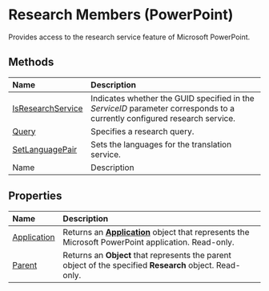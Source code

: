 
# Research Members (PowerPoint)
Provides access to the research service feature of Microsoft PowerPoint.

## Methods



|**Name**|**Description**|
|:-----|:-----|
| [IsResearchService](d2d80f68-8693-3477-e7b5-8b650477cb1b.md)|Indicates whether the GUID specified in the  _ServiceID_ parameter corresponds to a currently configured research service.|
| [Query](21ab6e91-7719-2714-7606-883501aa94eb.md)|Specifies a research query.|
| [SetLanguagePair](7a886b5a-18d2-a63b-fbd1-a6fe551c73d9.md)|Sets the languages for the translation service.|
|Name|Description|

## Properties



|**Name**|**Description**|
|:-----|:-----|
| [Application](bba490bb-9aef-75ca-f5fd-4fa27704d42f.md)|Returns an  **[Application](978c2b99-4271-b953-4283-73b5f3d96f41.md)** object that represents the Microsoft PowerPoint application. Read-only.|
| [Parent](14afddf4-e3b3-1cf8-0f4f-759597075b7e.md)|Returns an  **Object** that represents the parent object of the specified **Research** object. Read-only.|
